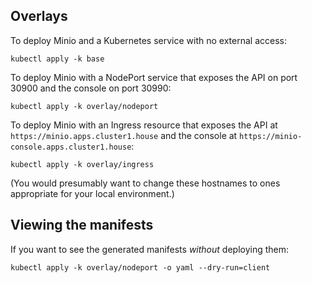 ## Overlays

To deploy Minio and a Kubernetes service with no external access:

```
kubectl apply -k base
```

To deploy Minio with a NodePort service that exposes the API on port 30900 and the console on port 30990:

```
kubectl apply -k overlay/nodeport
```

To deploy Minio with an Ingress resource that exposes the API at `https://minio.apps.cluster1.house` and the console at `https://minio-console.apps.cluster1.house`:

```
kubectl apply -k overlay/ingress
```

(You would presumably want to change these hostnames to ones appropriate for your local environment.)

## Viewing the manifests

If you want to see the generated manifests *without* deploying them:

```
kubectl apply -k overlay/nodeport -o yaml --dry-run=client
```
